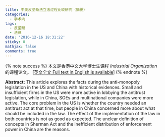 ```yaml
---
title: 中美反垄断法立法过程比较研究（摘要）
categories:
  - 学术向
tags:
  - 反垄断
  - 法律
date: '2016-12-16 18:31:22'
sticky: 0
mathjax: false
comments: true
---
```


{% note success %}
本文是香港中文大学博士生课程 *Industrial Organization* 的课程论文。
[[英文全文 Full text in English is available]](https://dlzhang.com/posts/2016/Antimonopoly-Law-Legislation-in-China-and-USA/)
{% endnote %}

**Abstract:** This article explores the facts during the anti-monopoly legislation in the US and China with historical evidences. Small and insufficient firms in the US were more active in lobbying the antitrust legislation, while in China, SOEs and multinational companies were more active. The core problem in the US is whether the country needed an antitrust act at that time, but people in China concerned more about what should be included in the law. The effect of the implementation of the law in both countries is not as good as expected. The unclear definition of concepts in Sherman Act and the inefficient distribution of enforcement power in China are the reasons.
